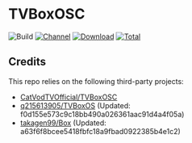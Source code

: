 # TVBoxOSC

![Build](https://shields.io/github/actions/workflow/status/cnvca/TVBoxOSC/test.yml?branch=master&logo=github&label=Build)
[![Channel](https://img.shields.io/badge/Follow-Telegram-blue.svg?logo=telegram)](https://t.me/TVBoxOSC)
[![Download](https://img.shields.io/github/v/release/cnvca/TVBoxOSC?color=orange&logoColor=orange&label=Download&logo=DocuSign)](https://github.com/cnvca/TVBoxOSC/releases/latest) 
[![Total](https://shields.io/github/downloads/cnvca/TVBoxOSC/total?logo=Bookmeter&label=Counts&logoColor=yellow&color=yellow)](https://github.com/cnvca/TVBoxOSC/releases)

## Credits
This repo relies on the following third-party projects:
- [CatVodTVOfficial/TVBoxOSC](https://github.com/CatVodTVOfficial/TVBoxOSC)
- [q215613905/TVBoxOS](https://github.com/q215613905/TVBoxOS) (Updated: f0d155e573c9c18bb490a026361aac91d4a4f05a)
- [takagen99/Box](https://github.com/takagen99/Box) (Updated: a63f6f8bcee5418fbfc18a9fbad0922385b4e1c2)
